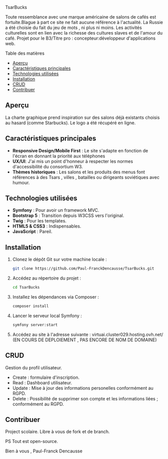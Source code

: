 
TsarBucks

Toute ressemblance avec une marque américaine de salons de cafés est fortuite.Blague à part ce site ne fait aucune référence à l'actualité. La Russie a été choisie du fait du jeu de mots , ni plus ni moins.
Les activités culturelles sont en lien avec la richesse des cultures slaves et de l'amour du café.
Projet pour le B3/Titre pro : concepteur:développeur d'applications web.

Table des matières

- [Aperçu](#aperçu)
- [Caractéristiques principales](#caractéristiques-principales)
- [Technologies utilisées](#technologies-utilisées)
- [Installation](#installation)
- [CRUD](#CRUD)
- [Contribuer](#contribuer)
  

## Aperçu

La charte graphique prend inspiration sur des salons déjà existants choisis au hasard (comme Starbucks). Le logo a été récupéré en ligne.

## Caractéristiques principales

- **Responsive Design/Mobile First** : Le site s'adapte en fonction de l'écran en donnant la priorité aux téléphones
- **UX/UI**: J'ai mis un point d'honneur à respecter les normes d'accessibilité du consortium W3.
- **Thèmes historiques** : Les salons et les produits des menus font références à des Tsars , villes , batailles ou dirigeants soviétiques avec humour.
  
## Technologies utilisées

- **Symfony** : Pour avoir un framework MVC.
- **Bootstrap 5** : Transition depuis W3CSS vers l'original.
- **Twig** : Pour les templates.
- **HTML5 & CSS3** : Indispensables.
- **JavaScript** : Pareil.
  
## Installation

1. Clonez le dépôt Git sur votre machine locale :
   ```bash
   git clone https://github.com/Paul-FranckDencausse/TsarBucks.git
   ```
2. Accédez au répertoire du projet :
   ```bash
   cd TsarBucks
   ```
3. Installez les dépendances via Composer :
   ```bash
   composer install
   ```
4. Lancer le serveur local Symfony :
   ```bash
   symfony server:start
   ```
5. Accédez au site à l'adresse suivante :  virtuai.cluster029.hosting.ovh.net/ (EN COURS DE DEPLOIEMENT , PAS ENCORE DE NOM DE DOMAINE)

## CRUD

Gestion du profil utilisateur.
- Create : formulaire d'inscription.
- Read : Dashboard utilisateur.
- Update : Mise à jour des informations personelles conformément au RGPD.
- Delete : Possibilité de supprimer son compte et les informations liées ; conformément au RGPD.
   
## Contribuer

Project scolaire. Libre à vous de fork et  de branch.

PS Tout est open-source.

Bien à vous , 
Paul-Franck Dencausse

